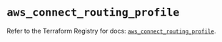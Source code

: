 # `aws_connect_routing_profile`

Refer to the Terraform Registry for docs: [`aws_connect_routing_profile`](https://registry.terraform.io/providers/hashicorp/aws/6.16.0/docs/resources/connect_routing_profile).
